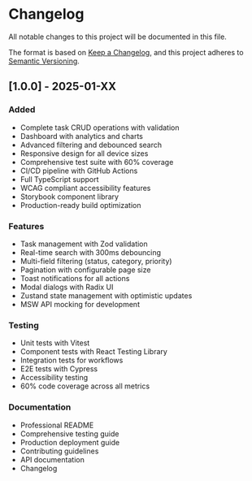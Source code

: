 # Changelog

All notable changes to this project will be documented in this file.

The format is based on [Keep a Changelog](https://keepachangelog.com/en/1.0.0/),
and this project adheres to [Semantic Versioning](https://semver.org/spec/v2.0.0.html).

## [1.0.0] - 2025-01-XX

### Added
- Complete task CRUD operations with validation
- Dashboard with analytics and charts
- Advanced filtering and debounced search
- Responsive design for all device sizes
- Comprehensive test suite with 60% coverage
- CI/CD pipeline with GitHub Actions
- Full TypeScript support
- WCAG compliant accessibility features
- Storybook component library
- Production-ready build optimization

### Features
- Task management with Zod validation
- Real-time search with 300ms debouncing
- Multi-field filtering (status, category, priority)
- Pagination with configurable page size
- Toast notifications for all actions
- Modal dialogs with Radix UI
- Zustand state management with optimistic updates
- MSW API mocking for development

### Testing
- Unit tests with Vitest
- Component tests with React Testing Library
- Integration tests for workflows
- E2E tests with Cypress
- Accessibility testing
- 60% code coverage across all metrics

### Documentation
- Professional README
- Comprehensive testing guide
- Production deployment guide
- Contributing guidelines
- API documentation
- Changelog
